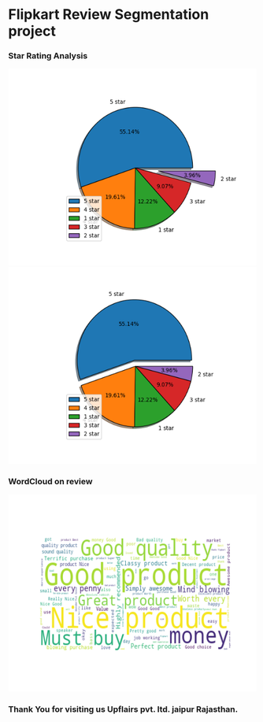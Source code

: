 # Flipkart Review Segmentation project

### Star Rating Analysis
<img src="analysis_images/lowest_star_rate.png" width = "600" height = "400">


<img src="analysis_images/highest_star_rating.png" width = "600" height = "400">

### WordCloud on review
<img src="analysis_images/wordcloud.png" width = "600" height = "400">

### Thank You for visiting us Upflairs pvt. ltd. jaipur Rajasthan.